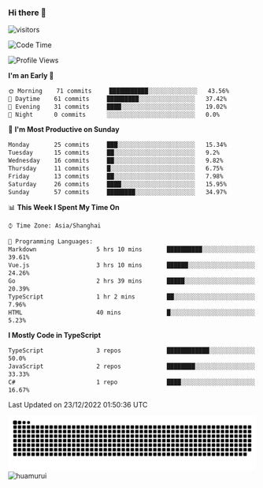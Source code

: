 ### Hi there 👋
 ![visitors](https://visitor-badge.laobi.icu/badge?page_id=huamurui)

<!-- [![知乎](https://img.shields.io/badge/dynamic/json?url=https%3A%2F%2Fapi.swo.moe%2Fstats%2Fzhihu%2Fke-ai-wu-li-de-nan-hai-zi&query=count&color=282c34&label=%E7%9F%A5%E4%B9%8E&labelColor=0084ff&logo=zhihu&logoColor=ffffff&suffix=+%E5%85%B3%E6%B3%A8&cacheSeconds=3600)](https://www.zhihu.com/people/ke-ai-wu-li-de-nan-hai-zi)
 -->


<!--START_SECTION:waka-->
![Code Time](http://img.shields.io/badge/Code%20Time-155%20hrs%2050%20mins-blue)

![Profile Views](http://img.shields.io/badge/Profile%20Views-1-blue)

**I'm an Early 🐤** 

```text
🌞 Morning    71 commits     ███████████░░░░░░░░░░░░░░   43.56% 
🌆 Daytime    61 commits     █████████░░░░░░░░░░░░░░░░   37.42% 
🌃 Evening    31 commits     ████░░░░░░░░░░░░░░░░░░░░░   19.02% 
🌙 Night      0 commits      ░░░░░░░░░░░░░░░░░░░░░░░░░   0.0%

```
📅 **I'm Most Productive on Sunday** 

```text
Monday       25 commits     ███░░░░░░░░░░░░░░░░░░░░░░   15.34% 
Tuesday      15 commits     ██░░░░░░░░░░░░░░░░░░░░░░░   9.2% 
Wednesday    16 commits     ██░░░░░░░░░░░░░░░░░░░░░░░   9.82% 
Thursday     11 commits     █░░░░░░░░░░░░░░░░░░░░░░░░   6.75% 
Friday       13 commits     ██░░░░░░░░░░░░░░░░░░░░░░░   7.98% 
Saturday     26 commits     ████░░░░░░░░░░░░░░░░░░░░░   15.95% 
Sunday       57 commits     ████████░░░░░░░░░░░░░░░░░   34.97%

```


📊 **This Week I Spent My Time On** 

```text
⌚︎ Time Zone: Asia/Shanghai

💬 Programming Languages: 
Markdown                 5 hrs 10 mins       ██████████░░░░░░░░░░░░░░░   39.61% 
Vue.js                   3 hrs 10 mins       ██████░░░░░░░░░░░░░░░░░░░   24.26% 
Go                       2 hrs 39 mins       █████░░░░░░░░░░░░░░░░░░░░   20.39% 
TypeScript               1 hr 2 mins         ██░░░░░░░░░░░░░░░░░░░░░░░   7.96% 
HTML                     40 mins             █░░░░░░░░░░░░░░░░░░░░░░░░   5.23%

```

**I Mostly Code in TypeScript** 

```text
TypeScript               3 repos             ████████████░░░░░░░░░░░░░   50.0% 
JavaScript               2 repos             ████████░░░░░░░░░░░░░░░░░   33.33% 
C#                       1 repo              ████░░░░░░░░░░░░░░░░░░░░░   16.67%

```



 Last Updated on 23/12/2022 01:50:36 UTC
<!--END_SECTION:waka-->

<!--
![知乎](https://stats.justsong.cn/api/zhihu?username=ke-ai-wu-li-de-nan-hai-zi)
![bilibili](https://stats.justsong.cn/api/bilibili/?id=144672037)
![leetcode](https://stats.justsong.cn/api/leetcode?username=yun-tai-f&cn=true)
![huamurui's Most used languages](https://github-readme-stats.vercel.app/api/top-langs?username=huamurui&show_icons=true&count_private=true&layout=compact&hide_border=true&langs_count=10)

<img align="right" src="https://github-readme-stats.vercel.app/api?username=huamurui&show_icons=true&theme=radical">

**huamurui/huamurui** is a ✨ _special_ ✨ repository because its `README.md` (this file) appears on your GitHub profile.

Here are some ideas to get you started:

- 🔭 I’m currently working on ...
- 🌱 I’m currently learning ...
- 👯 I’m looking to collaborate on ...
- 🤔 I’m looking for help with ...
- 💬 Ask me about ...
- 📫 How to reach me: ...
- 😄 Pronouns: ...
- ⚡ Fun fact: ...
-->

![huamurui](https://raw.githubusercontent.com/huamurui/huamurui/main/assets/github-contribution-grid-snake.svg)
![huamurui](https://count.getloli.com/get/@huamurui)

